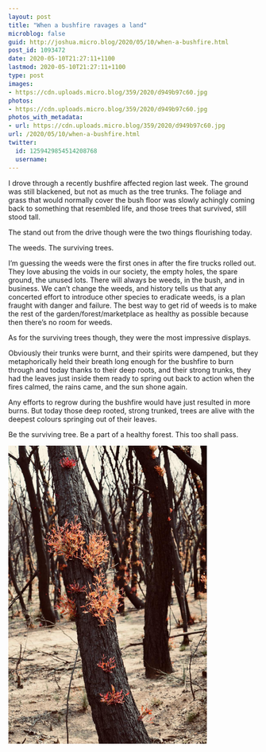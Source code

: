```yaml
---
layout: post
title: "When a bushfire ravages a land"
microblog: false
guid: http://joshua.micro.blog/2020/05/10/when-a-bushfire.html
post_id: 1093472
date: 2020-05-10T21:27:11+1100
lastmod: 2020-05-10T21:27:11+1100
type: post
images:
- https://cdn.uploads.micro.blog/359/2020/d949b97c60.jpg
photos:
- https://cdn.uploads.micro.blog/359/2020/d949b97c60.jpg
photos_with_metadata:
- url: https://cdn.uploads.micro.blog/359/2020/d949b97c60.jpg
url: /2020/05/10/when-a-bushfire.html
twitter:
  id: 1259429854514208768
  username: 
---
```

I drove through a recently bushfire affected region last week. The ground was still blackened, but not as much as the tree trunks. The foliage and grass that would normally cover the bush floor was slowly achingly coming back to something that resembled life, and those trees that survived, still stood tall.

The stand out from the drive though were the two things flourishing today.

The weeds.
The surviving trees.

I’m guessing the weeds were the first ones in after the fire trucks rolled out. They love abusing the voids in our society, the empty holes, the spare ground, the unused lots. There will always be weeds, in the bush, and in business. We can’t change the weeds, and history tells us that any concerted effort to introduce other species to eradicate weeds, is a plan fraught with danger and failure. The best way to get rid of weeds is to make the rest of the garden/forest/marketplace as healthy as possible because then there’s no room for weeds.

As for the surviving trees though, they were the most impressive displays.

Obviously their trunks were burnt, and their spirits were dampened, but they metaphorically held their breath long enough for the bushfire to burn through and today thanks to their deep roots, and their strong trunks, they had the leaves just inside them ready to spring out back to action when the fires calmed, the rains came, and the sun shone again.

Any efforts to regrow during the bushfire would have just resulted in more burns.
But today those deep rooted, strong trunked, trees are alive with the deepest colours springing out of their leaves.

Be the surviving tree.
Be a part of a healthy forest.
This too shall pass.

<img src="uploads/2020/d949b97c60.jpg" width="400" height="600" alt="" />
